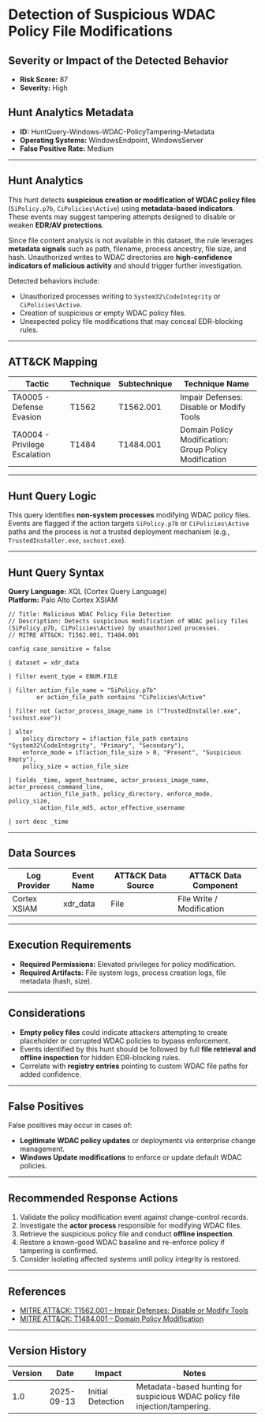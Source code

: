 # Detection of Suspicious WDAC Policy File Modifications

## Severity or Impact of the Detected Behavior
- **Risk Score:** 87
- **Severity:** High

## Hunt Analytics Metadata

- **ID:** HuntQuery-Windows-WDAC-PolicyTampering-Metadata
- **Operating Systems:** WindowsEndpoint, WindowsServer
- **False Positive Rate:** Medium

---

## Hunt Analytics

This hunt detects **suspicious creation or modification of WDAC policy files** (`SiPolicy.p7b`, `CiPolicies\Active`) using **metadata-based indicators**. These events may suggest tampering attempts designed to disable or weaken **EDR/AV protections**.  

Since file content analysis is not available in this dataset, the rule leverages **metadata signals** such as path, filename, process ancestry, file size, and hash. Unauthorized writes to WDAC directories are **high-confidence indicators of malicious activity** and should trigger further investigation.

Detected behaviors include:

- Unauthorized processes writing to `System32\CodeIntegrity` or `CiPolicies\Active`.  
- Creation of suspicious or empty WDAC policy files.  
- Unexpected policy file modifications that may conceal EDR-blocking rules.

---

## ATT&CK Mapping

| Tactic                        | Technique   | Subtechnique | Technique Name                                   |
|-------------------------------|-------------|--------------|-------------------------------------------------|
| TA0005 - Defense Evasion      | T1562       | T1562.001    | Impair Defenses: Disable or Modify Tools        |
| TA0004 - Privilege Escalation | T1484       | T1484.001    | Domain Policy Modification: Group Policy Modification |

---

## Hunt Query Logic

This query identifies **non-system processes** modifying WDAC policy files. Events are flagged if the action targets `SiPolicy.p7b` or `CiPolicies\Active` paths and the process is not a trusted deployment mechanism (e.g., `TrustedInstaller.exe`, `svchost.exe`).

---

## Hunt Query Syntax

**Query Language:** XQL (Cortex Query Language)  
**Platform:** Palo Alto Cortex XSIAM  

```xql
// Title: Malicious WDAC Policy File Detection 
// Description: Detects suspicious modification of WDAC policy files (SiPolicy.p7b, CiPolicies\Active) by unauthorized processes.
// MITRE ATT&CK: T1562.001, T1484.001

config case_sensitive = false  

| dataset = xdr_data 

| filter event_type = ENUM.FILE 

| filter action_file_name = "SiPolicy.p7b"  
        or action_file_path contains "CiPolicies\Active" 

| filter not (actor_process_image_name in ("TrustedInstaller.exe", "svchost.exe")) 

| alter 
    policy_directory = if(action_file_path contains "System32\CodeIntegrity", "Primary", "Secondary"), 
    enforce_mode = if(action_file_size > 0, "Present", "Suspicious Empty"), 
    policy_size = action_file_size 

| fields _time, agent_hostname, actor_process_image_name, actor_process_command_line, 
         action_file_path, policy_directory, enforce_mode, policy_size, 
         action_file_md5, actor_effective_username 

| sort desc _time 
```

---

## Data Sources

| Log Provider | Event Name       | ATT&CK Data Source  | ATT&CK Data Component  |
|--------------|------------------|---------------------|------------------------|
| Cortex XSIAM |    xdr_data      | File                | File Write / Modification |

---

## Execution Requirements

- **Required Permissions:** Elevated privileges for policy modification.  
- **Required Artifacts:** File system logs, process creation logs, file metadata (hash, size).  

---

## Considerations

- **Empty policy files** could indicate attackers attempting to create placeholder or corrupted WDAC policies to bypass enforcement.  
- Events identified by this hunt should be followed by full **file retrieval and offline inspection** for hidden EDR-blocking rules.  
- Correlate with **registry entries** pointing to custom WDAC file paths for added confidence.  

---

## False Positives

False positives may occur in cases of:  
- **Legitimate WDAC policy updates** or deployments via enterprise change management.  
- **Windows Update modifications** to enforce or update default WDAC policies.  

---

## Recommended Response Actions

1. Validate the policy modification event against change-control records.  
2. Investigate the **actor process** responsible for modifying WDAC files.  
3. Retrieve the suspicious policy file and conduct **offline inspection**.  
4. Restore a known-good WDAC baseline and re-enforce policy if tampering is confirmed.  
5. Consider isolating affected systems until policy integrity is restored.  

---

## References

- [MITRE ATT&CK: T1562.001 – Impair Defenses: Disable or Modify Tools](https://attack.mitre.org/techniques/T1562/001/)  
- [MITRE ATT&CK: T1484.001 – Domain Policy Modification](https://attack.mitre.org/techniques/T1484/001/)  

---

## Version History

| Version | Date       | Impact            | Notes                                                                       |
|---------|------------|-------------------|-----------------------------------------------------------------------------|
| 1.0     | 2025-09-13 | Initial Detection | Metadata-based hunting for suspicious WDAC policy file injection/tampering. |

